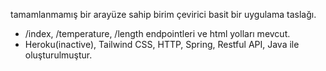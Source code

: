 tamamlanmamış bir arayüze sahip birim çevirici basit bir uygulama taslağı.
- /index, /temperature, /length endpointleri ve html yolları mevcut.
- Heroku(inactive), Tailwind CSS, HTTP, Spring, Restful API, Java ile oluşturulmuştur.


